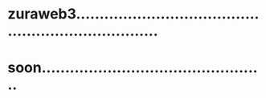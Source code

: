 # zuraweb3.......................................................................
# soon................................................
